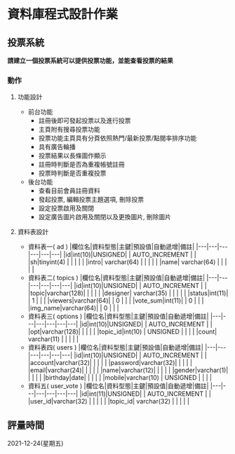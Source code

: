 # 資料庫程式設計作業

## 投票系統
**請建立一個投票系統可以提供投票功能，並能查看投票的結果**

### 動作
1. 功能設計
    * 前台功能
        * 註冊後即可發起投票以及進行投票
        * 主頁附有搜尋投票功能
        * 投票功能主頁具有分頁依照熱門/最新投票/點閱率排序功能
        * 具有廣告輪播
        * 投票結果以長條圖作顯示
        * 註冊時判斷是否為重複帳號註冊
        * 投票時判斷是否重複投票
    * 後台功能
        * 查看目前會員註冊資料
        * 發起投票, 編輯投票主題選項, 刪除投票
        * 設定投票啟用及關閉
        * 設定廣告圖片啟用及關閉以及更換圖片, 刪除圖片

2. 資料表設計
    * 資料表一( ad )
        |欄位名|資料型態|主鍵|預設值|自動遞增|備註|
        |---|---|---|---|---|---|
        |id|int(10)|UNSIGNED|  | AUTO_INCREMENT |   |
        |sh|tinyint(4)  |  |  |  |  |
        |intro|	varchar(64)  |  |  |  |  |
        |name|	varchar(64)  |  |  |  |  |
    * 資料表二( topics )
        |欄位名|資料型態|主鍵|預設值|自動遞增|備註|
        |---|---|---|---|---|---|
        |id|int(10)|UNSIGNED|  | AUTO_INCREMENT |   |
        |topic|varchar(128)|  |  |  |  |
        |designer|	varchar(35)  |  |  |  |  |
        |status|int(11)|  | 1 |  |  |
        |viewers|varchar(64)|  | 0 |  |  |
        |vote_sum|int(11)|  | 0 |  |  |
        |img_name|varchar(64)|  | 0 |  |  |
    * 資料表三( options )
        |欄位名|資料型態|主鍵|預設值|自動遞增|備註|
        |---|---|---|---|---|---|
        |id|int(10)|UNSIGNED|  | AUTO_INCREMENT |   |
        |opt|varchar(128)|  |  |  |  |
        |topic_id|int(10) | UNSIGNED |  |  |  |
        |count|	varchar(11)  |  |  |  |  |
    * 資料表四( users )
        |欄位名|資料型態|主鍵|預設值|自動遞增|備註|
        |---|---|---|---|---|---|
        |id|int(10)|UNSIGNED|  | AUTO_INCREMENT |   |
        |account|varchar(32)|  |  |  |  |
        |password|varchar(32)|  |  |  |  |
        |email|varchar(24)|  |  |  |  |
        |name|varchar(12)|  |  |  |  |
        |gender|varchar(1)|  |  |  |  |
        |birthday|date|  |  |  |  |
        |mobile|varchar(10) | UNSIGNED |  |  |  |
    * 資料五( user_vote )
        |欄位名|資料型態|主鍵|預設值|自動遞增|備註|
        |---|---|---|---|---|---|
        |id|int(11)|UNSIGNED|  | AUTO_INCREMENT |   |
        |user_id|varchar(32)  |  |  |  |  |
        |topic_id|	varchar(32)  |  |  |  |  |

## 評量時間
2021-12-24(星期五)